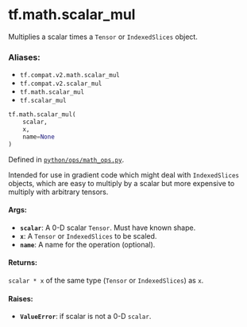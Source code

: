 <div itemscope itemtype="http://developers.google.com/ReferenceObject">
<meta itemprop="name" content="tf.math.scalar_mul" />
<meta itemprop="path" content="Stable" />
</div>

# tf.math.scalar_mul

Multiplies a scalar times a `Tensor` or `IndexedSlices` object.

### Aliases:

* `tf.compat.v2.math.scalar_mul`
* `tf.compat.v2.scalar_mul`
* `tf.math.scalar_mul`
* `tf.scalar_mul`

``` python
tf.math.scalar_mul(
    scalar,
    x,
    name=None
)
```



Defined in [`python/ops/math_ops.py`](/code/stable/tensorflow/python/ops/math_ops.py).

<!-- Placeholder for "Used in" -->

Intended for use in gradient code which might deal with `IndexedSlices`
objects, which are easy to multiply by a scalar but more expensive to
multiply with arbitrary tensors.

#### Args:


* <b>`scalar`</b>: A 0-D scalar `Tensor`. Must have known shape.
* <b>`x`</b>: A `Tensor` or `IndexedSlices` to be scaled.
* <b>`name`</b>: A name for the operation (optional).


#### Returns:

`scalar * x` of the same type (`Tensor` or `IndexedSlices`) as `x`.



#### Raises:


* <b>`ValueError`</b>: if scalar is not a 0-D `scalar`.